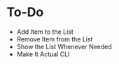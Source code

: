 # To-Do
- Add Item to the List
- Remove Item from the List
- Show the List Whenever Needed
- Make It Actual CLI